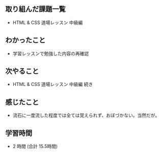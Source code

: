 ## 取り組んだ課題一覧
- HTML & CSS 道場レッスン 中級編
## わかったこと
- 学習レッスンで勉強した内容の再確認
## 次やること
- HTML & CSS 道場レッスン 中級編 続き
## 感じたこと
- 流石に一度流した程度では全ては覚えられず、おぼづかない。当然だが。
## 学習時間
-  2 時間 (合計 15.5時間)
